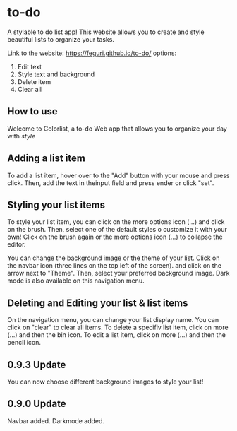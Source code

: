 # to-do
A stylable to do list app!
This website allows you to create and style beautiful lists to organize your tasks.

Link to the website: https://feguri.github.io/to-do/
options:

1. Edit text
2. Style text and background
3. Delete item
4. Clear all

How to use
-

Welcome to Colorlist, a to-do Web app that allows you to organize your day with *style*

Adding a list item
-

To add a list item, hover over to the "Add" button with your mouse and press click. Then,
add the text in theinput field and press ender or click "set".

Styling your list items
-

To style your list item, you can click on the more options icon (...) and click on the brush.
Then, select one of the default styles o customize it with your own! Click on the brush again
or the more options icon (...) to collapse the editor.

You can change the background image or the theme of your list. Click on the navbar icon
(three lines on the top left of the screen). and click on the arrow next to "Theme". Then,
select your preferred background image. Dark mode is also available on this navigation menu.

Deleting and Editing your list & list items
-

On the navigation menu, you can change your list display name. 
You can click on "clear" to clear all items.
To delete a specifiv list item, click on more (...) and then the bin icon.
To edit a list item, click on more (...) and then the pencil icon.

0.9.3 Update
-

You can now choose different background images to style your list!

0.9.0 Update
-

Navbar added. Darkmode added.



